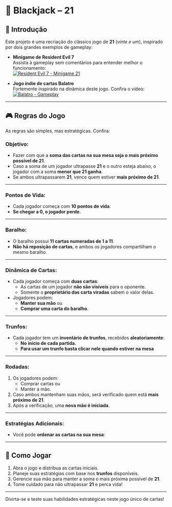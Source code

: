 # 🎴 Blackjack – 21

## 📖 Introdução
Este projeto é uma recriação do clássico jogo de **21** (*vinte e um*), inspirado por dois grandes exemplos de gameplay:

- **Minigame de Resident Evil 7**  
  Assista à gameplay sem comentários para entender melhor o funcionamento:  
  [![Resident Evil 7 - Minigame 21](https://img.youtube.com/vi/eHxRdhFSsVY/0.jpg)](https://www.youtube.com/watch?v=eHxRdhFSsVY&t=26s&ab_channel=GameplayOnly)

- **Jogo índie de cartas Balatro**  
  Fortemente inspirado na dinâmica deste jogo. Confira o vídeo:  
  [![Balatro - Gameplay](https://img.youtube.com/vi/Kz22oLuU1BU/0.jpg)](https://www.youtube.com/watch?v=Kz22oLuU1BU&ab_channel=Foxshades%28FGNC%29)

---

## 🎮 Regras do Jogo
As regras são simples, mas estratégicas. Confira:  

### Objetivo:
- Fazer com que a **soma das cartas na sua mesa seja o mais próximo possível de 21**.  
- Caso a soma de um jogador ultrapasse **21** e o outro esteja abaixo, o jogador com a soma **menor que 21 ganha**.  
- Se ambos ultrapassarem **21**, vence quem estiver **mais próximo de 21**.  

---

### Pontos de Vida:
- Cada jogador começa com **10 pontos de vida**.  
- **Se chegar a 0, o jogador perde.**

---

### Baralho:
- O baralho possui **11 cartas numeradas de 1 a 11**.  
- **Não há reposição de cartas**, e ambos os jogadores compartilham o mesmo baralho.  

---

### Dinâmica de Cartas:
- Cada jogador começa com **duas cartas**:  
  - As cartas de um jogador **não são visíveis** para o oponente.  
  - Somente o **proprietário das carta viradas** sabem o valor delas.  
- Jogadores podem:
  - **Manter sua mão** ou  
  - **Comprar uma carta do baralho**.

---

### Trunfos:
- Cada jogador tem um **inventário de trunfos**, recebidos **aleatoriamente**:  
  - **No início de cada partida.**
  - **Para usar um trunfo basta clicar nele quando estiver na mesa**

---

### Rodadas:
1. Os jogadores podem:
   - Comprar cartas ou  
   - Manter a mão.  
2. Caso ambos mantenham suas mãos, será verificado quem está **mais próximo de 21**.  
3. Após a verificação, uma **nova mão é iniciada**.  

---

### Estratégias Adicionais:
- Você pode **ordenar as cartas na sua mesa**:  

---

## 🚀 Como Jogar
1. Abra o jogo e distribua as cartas iniciais.  
2. Planeje suas estratégias com base nos **trunfos** disponíveis.  
3. Gerencie sua mão para manter a soma o mais próxima possível de **21**.  
4. Tome cuidado para não ultrapassar **21** e perca vida!  

---

Divirta-se e teste suas habilidades estratégicas neste jogo único de cartas!  
